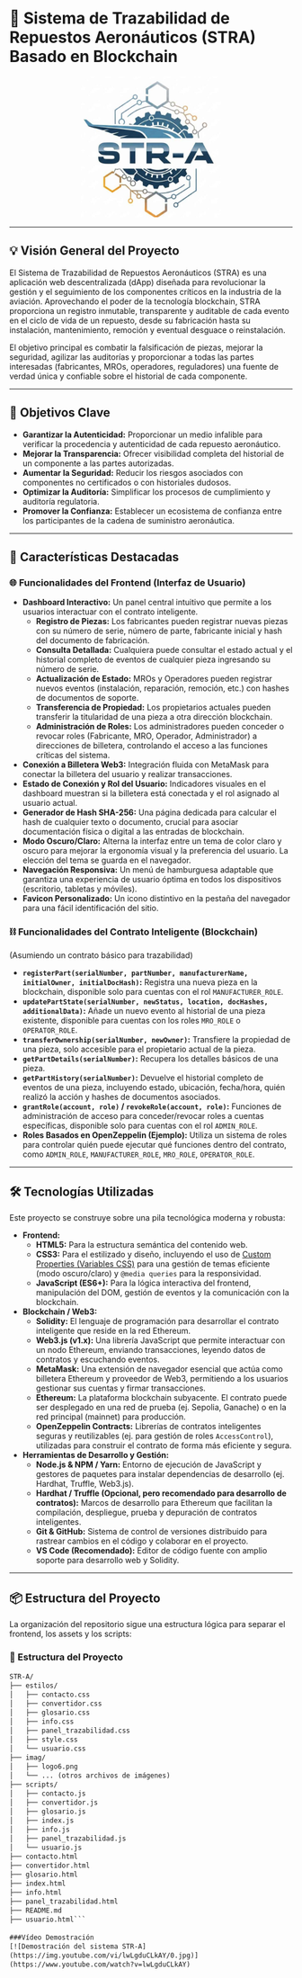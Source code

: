 # 🚀 Sistema de Trazabilidad de Repuestos Aeronáuticos (STRA) Basado en Blockchain

<p align="center">
    <img src="./imag/LogoSTRA1.jpg" alt="Logo STR-A" width="250" height="250">
</p>

---

## 💡 Visión General del Proyecto

El Sistema de Trazabilidad de Repuestos Aeronáuticos (STRA) es una aplicación web descentralizada (dApp) diseñada para revolucionar la gestión y el seguimiento de los componentes críticos en la industria de la aviación. Aprovechando el poder de la tecnología blockchain, STRA proporciona un registro inmutable, transparente y auditable de cada evento en el ciclo de vida de un repuesto, desde su fabricación hasta su instalación, mantenimiento, remoción y eventual desguace o reinstalación.

El objetivo principal es combatir la falsificación de piezas, mejorar la seguridad, agilizar las auditorías y proporcionar a todas las partes interesadas (fabricantes, MROs, operadores, reguladores) una fuente de verdad única y confiable sobre el historial de cada componente.

---

## 🎯 Objetivos Clave

* **Garantizar la Autenticidad:** Proporcionar un medio infalible para verificar la procedencia y autenticidad de cada repuesto aeronáutico.
* **Mejorar la Transparencia:** Ofrecer visibilidad completa del historial de un componente a las partes autorizadas.
* **Aumentar la Seguridad:** Reducir los riesgos asociados con componentes no certificados o con historiales dudosos.
* **Optimizar la Auditoría:** Simplificar los procesos de cumplimiento y auditoría regulatoria.
* **Promover la Confianza:** Establecer un ecosistema de confianza entre los participantes de la cadena de suministro aeronáutica.

---

## 🌟 Características Destacadas

### 🌐 Funcionalidades del Frontend (Interfaz de Usuario)

* **Dashboard Interactivo:** Un panel central intuitivo que permite a los usuarios interactuar con el contrato inteligente.
    * **Registro de Piezas:** Los fabricantes pueden registrar nuevas piezas con su número de serie, número de parte, fabricante inicial y hash del documento de fabricación.
    * **Consulta Detallada:** Cualquiera puede consultar el estado actual y el historial completo de eventos de cualquier pieza ingresando su número de serie.
    * **Actualización de Estado:** MROs y Operadores pueden registrar nuevos eventos (instalación, reparación, remoción, etc.) con hashes de documentos de soporte.
    * **Transferencia de Propiedad:** Los propietarios actuales pueden transferir la titularidad de una pieza a otra dirección blockchain.
    * **Administración de Roles:** Los administradores pueden conceder o revocar roles (Fabricante, MRO, Operador, Administrador) a direcciones de billetera, controlando el acceso a las funciones críticas del sistema.
* **Conexión a Billetera Web3:** Integración fluida con MetaMask para conectar la billetera del usuario y realizar transacciones.
* **Estado de Conexión y Rol del Usuario:** Indicadores visuales en el dashboard muestran si la billetera está conectada y el rol asignado al usuario actual.
* **Generador de Hash SHA-256:** Una página dedicada para calcular el hash de cualquier texto o documento, crucial para asociar documentación física o digital a las entradas de blockchain.
* **Modo Oscuro/Claro:** Alterna la interfaz entre un tema de color claro y oscuro para mejorar la ergonomía visual y la preferencia del usuario. La elección del tema se guarda en el navegador.
* **Navegación Responsiva:** Un menú de hamburguesa adaptable que garantiza una experiencia de usuario óptima en todos los dispositivos (escritorio, tabletas y móviles).
* **Favicon Personalizado:** Un icono distintivo en la pestaña del navegador para una fácil identificación del sitio.

### ⛓️ Funcionalidades del Contrato Inteligente (Blockchain)

(Asumiendo un contrato básico para trazabilidad)

* **`registerPart(serialNumber, partNumber, manufacturerName, initialOwner, initialDocHash)`:** Registra una nueva pieza en la blockchain, disponible solo para cuentas con el rol `MANUFACTURER_ROLE`.
* **`updatePartState(serialNumber, newStatus, location, docHashes, additionalData)`:** Añade un nuevo evento al historial de una pieza existente, disponible para cuentas con los roles `MRO_ROLE` o `OPERATOR_ROLE`.
* **`transferOwnership(serialNumber, newOwner)`:** Transfiere la propiedad de una pieza, solo accesible para el propietario actual de la pieza.
* **`getPartDetails(serialNumber)`:** Recupera los detalles básicos de una pieza.
* **`getPartHistory(serialNumber)`:** Devuelve el historial completo de eventos de una pieza, incluyendo estado, ubicación, fecha/hora, quién realizó la acción y hashes de documentos asociados.
* **`grantRole(account, role)` / `revokeRole(account, role)`:** Funciones de administración de acceso para conceder/revocar roles a cuentas específicas, disponible solo para cuentas con el rol `ADMIN_ROLE`.
* **Roles Basados en OpenZeppelin (Ejemplo):** Utiliza un sistema de roles para controlar quién puede ejecutar qué funciones dentro del contrato, como `ADMIN_ROLE`, `MANUFACTURER_ROLE`, `MRO_ROLE`, `OPERATOR_ROLE`.

---

## 🛠️ Tecnologías Utilizadas

Este proyecto se construye sobre una pila tecnológica moderna y robusta:

* **Frontend:**
    * **HTML5:** Para la estructura semántica del contenido web.
    * **CSS3:** Para el estilizado y diseño, incluyendo el uso de [Custom Properties (Variables CSS)](https://developer.mozilla.org/en-US/docs/Web/CSS/Using_CSS_custom_properties) para una gestión de temas eficiente (modo oscuro/claro) y `@media queries` para la responsividad.
    * **JavaScript (ES6+):** Para la lógica interactiva del frontend, manipulación del DOM, gestión de eventos y la comunicación con la blockchain.
* **Blockchain / Web3:**
    * **Solidity:** El lenguaje de programación para desarrollar el contrato inteligente que reside en la red Ethereum.
    * **Web3.js (v1.x):** Una librería JavaScript que permite interactuar con un nodo Ethereum, enviando transacciones, leyendo datos de contratos y escuchando eventos.
    * **MetaMask:** Una extensión de navegador esencial que actúa como billetera Ethereum y proveedor de Web3, permitiendo a los usuarios gestionar sus cuentas y firmar transacciones.
    * **Ethereum:** La plataforma blockchain subyacente. El contrato puede ser desplegado en una red de prueba (ej. Sepolia, Ganache) o en la red principal (mainnet) para producción.
    * **OpenZeppelin Contracts:** Librerías de contratos inteligentes seguras y reutilizables (ej. para gestión de roles `AccessControl`), utilizadas para construir el contrato de forma más eficiente y segura.
* **Herramientas de Desarrollo y Gestión:**
    * **Node.js & NPM / Yarn:** Entorno de ejecución de JavaScript y gestores de paquetes para instalar dependencias de desarrollo (ej. Hardhat, Truffle, Web3.js).
    * **Hardhat / Truffle (Opcional, pero recomendado para desarrollo de contratos):** Marcos de desarrollo para Ethereum que facilitan la compilación, despliegue, prueba y depuración de contratos inteligentes.
    * **Git & GitHub:** Sistema de control de versiones distribuido para rastrear cambios en el código y colaborar en el proyecto.
    * **VS Code (Recomendado):** Editor de código fuente con amplio soporte para desarrollo web y Solidity.

---

## 📦 Estructura del Proyecto

La organización del repositorio sigue una estructura lógica para separar el frontend, los assets y los scripts:
### 📂 Estructura del Proyecto
 ``` 
STR-A/
├── estilos/
│   ├── contacto.css
│   ├── convertidor.css
│   ├── glosario.css
│   ├── info.css
│   ├── panel_trazabilidad.css
│   ├── style.css
│   └── usuario.css
├── imag/
│   ├── logo6.png
│   └── ... (otros archivos de imágenes)
├── scripts/
│   ├── contacto.js
│   ├── convertidor.js
│   ├── glosario.js
│   ├── index.js
│   ├── info.js
│   ├── panel_trazabilidad.js
│   └── usuario.js
├── contacto.html
├── convertidor.html
├── glosario.html
├── index.html
├── info.html
├── panel_trazabilidad.html
├── README.md
├── usuario.html```

###Vídeo Demostración
[![Demostración del sistema STR-A](https://img.youtube.com/vi/lwLgduCLkAY/0.jpg)](https://www.youtube.com/watch?v=lwLgduCLkAY)
